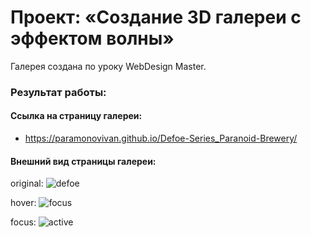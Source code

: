 # Проект: «Создание 3D галереи с эффектом волны»

Галерея создана по уроку WebDesign Master.

### Результат работы:

#### Ссылка на страницу галереи:

+ https://paramonovivan.github.io/Defoe-Series_Paranoid-Brewery/

#### Внешний вид страницы галереи:

original:
![defoe](https://github.com/ParamonovIvan/Defoe-Series_Paranoid-Brewery/assets/131868856/5ea0c987-d00e-4690-913e-80652a35e390)

hover:
![focus](https://github.com/ParamonovIvan/Defoe-Series_Paranoid-Brewery/assets/131868856/fc99f883-6893-4c99-a754-ff57eeffb55f)

focus:
![active](https://github.com/ParamonovIvan/Defoe-Series_Paranoid-Brewery/assets/131868856/af2938e4-73ff-497b-8346-b26bd7391418)

